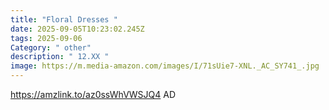 ```yaml
---
title: "Floral Dresses "
date: 2025-09-05T10:23:02.245Z
tags: 2025-09-06
Category: " other"
description: " 12.XX "
image: https://m.media-amazon.com/images/I/71sUie7-XNL._AC_SY741_.jpg
---
```

https://amzlink.to/az0ssWhVWSJQ4      AD